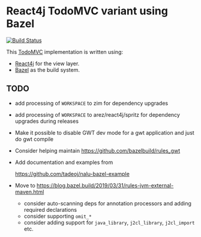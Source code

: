# React4j TodoMVC variant using Bazel

[![Build Status](https://secure.travis-ci.org/react4j/react4j-todomvc.png?branch=raw_bazel)](http://travis-ci.org/react4j/react4j-todomvc)

This [TodoMVC](http://todomvc.com/) implementation is written using:

* [React4j](https://react4j.github.io) for the view layer.
* [Bazel](https://bazel.build/) as the build system.

## TODO

* add processing of `WORKSPACE` to zim for dependency upgrades

* add processing of `WORKSPACE` to arez/react4j/spritz for dependency upgrades during releases

* Make it possible to disable GWT dev mode for a gwt application and just do gwt compile

* Consider helping maintain https://github.com/bazelbuild/rules_gwt

* Add documentation and examples from

  https://github.com/tadeoj/nalu-bazel-example

* Move to https://blog.bazel.build/2019/03/31/rules-jvm-external-maven.html
  - consider auto-scanning deps for annotation processors and adding required declarations
  - consider supporting `omit_*`
  - consider adding support for `java_library`, `j2cl_library`, `j2cl_import` etc.

